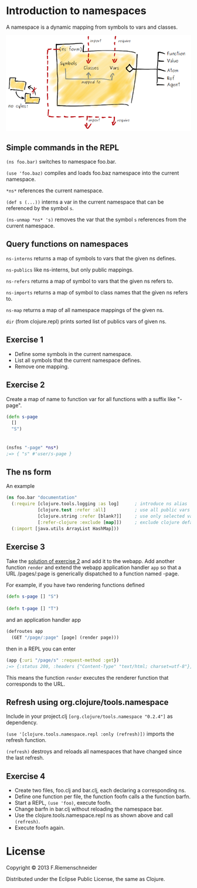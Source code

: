# Introduction to namespaces

A namespace is a dynamic mapping from symbols to vars and classes.

![Namespace](ns.png)


## Simple commands in the REPL

`(ns foo.bar)` switches to namespace foo.bar.

`(use 'foo.baz)` compiles and loads foo.baz namespace into the current namespace.

`*ns*` references the current namespace.

`(def s (...))` interns a var in the current namespace that can be referenced by the symbol `s`.

`(ns-unmap *ns* 's)` removes the var that the symbol `s` references from the current namespace.


## Query functions on namespaces

`ns-interns` returns a map of symbols to vars that the given ns defines.

`ns-publics` like ns-interns, but only public mappings.

`ns-refers` returns a map of symbol to vars that the given ns refers to. 

`ns-imports` returns a map of symbol to class names that the given ns refers to.

`ns-map` returns a map of all namespace mappings of the given ns.

`dir` (from clojure.repl) prints sorted list of publics vars of given ns.


## Exercise 1

 * Define some symbols in the current namespace.
 * List all symbols that the current namespace defines.
 * Remove one mapping.


## Exercise 2

Create a map of name to function var for all functions with a suffix like "-page".
 
```clojure
(defn s-page
  []
  "S")


(nsfns "-page" *ns*)
;=> { "s" #'user/s-page }
```


## The ns form

An example

```clojure
(ns foo.bar "documentation"
  (:require [clojure.tools.logging :as log]      ; introduce ns alias
            [clojure.test :refer :all]           ; use all public vars
			[clojure.string :refer [blank?]]     ; use only selected vars
			[:refer-clojure :exclude [map]])     ; exclude clojure default vars
  (:import [java.utils ArrayList HashMap]))
```


## Exercise 3

Take the [solution of exercise 2](/namespaces-solution/src/nsfns.clj) and add it to the webapp.
Add another function `render` and extend the webapp application handler `app` so 
that a URL /pages/:page is generically dispatched to a function named <page>-page.

For example, if you have two rendering functions defined
```clojure
(defn s-page [] "S") 

(defn t-page [] "T")
```

and an application handler app

```clojure
(defroutes app
  (GET "/page/:page" [page] (render page)))
```

then in a REPL you can enter
```clojure
(app {:uri "/page/s" :request-method :get})
;=> {:status 200, :headers {"Content-Type" "text/html; charset=utf-8"}, :body "S"}
```

This means the function `render` executes the renderer function that corresponds to
the URL.


## Refresh using org.clojure/tools.namespace

Include in your project.clj `[org.clojure/tools.namespace "0.2.4"]` as dependency.

`(use '[clojure.tools.namespace.repl :only (refresh)])` imports the refresh function.

`(refresh)` destroys and reloads all namespaces that have changed since the last refresh.


## Exercise 4

 * Create two files, foo.clj and bar.clj, each declaring a corresponding ns.
 * Define one function per file, the function foofn calls a the function barfn.
 * Start a REPL, `(use 'foo)`, execute foofn.
 * Change barfn in bar.clj without reloading the namespace bar.
 * Use the clojure.tools.namespace.repl ns as shown above and call `(refresh)`.
 * Execute foofn again.


# License

Copyright © 2013 F.Riemenschneider

Distributed under the Eclipse Public License, the same as Clojure.
